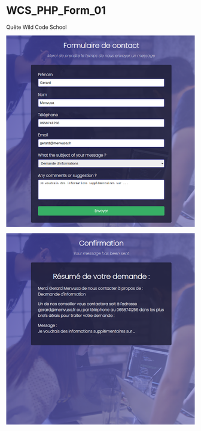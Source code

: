 # WCS_PHP_Form_01
Quête Wild Code School

![Page form.php](./snap_01.png)

![Page thanks.php](./snap_02.png)